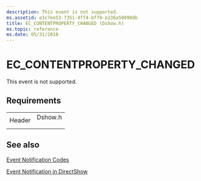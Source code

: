 ```yaml
---
description: This event is not supported.
ms.assetid: e3c7ee53-7351-4ff4-bff0-e236a50090db
title: EC_CONTENTPROPERTY_CHANGED (Dshow.h)
ms.topic: reference
ms.date: 05/31/2018
---
```


# EC\_CONTENTPROPERTY\_CHANGED

This event is not supported.

## Requirements



|                   |                                                                                    |
|-------------------|------------------------------------------------------------------------------------|
| Header<br/> | <dl> <dt>Dshow.h</dt> </dl> |



## See also

<dl> <dt>

[Event Notification Codes](event-notification-codes.md)
</dt> <dt>

[Event Notification in DirectShow](event-notification-in-directshow.md)
</dt> </dl>

 

 




